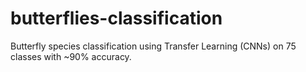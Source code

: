 # butterflies-classification
Butterfly species classification using Transfer Learning (CNNs) on 75 classes with ~90% accuracy.
